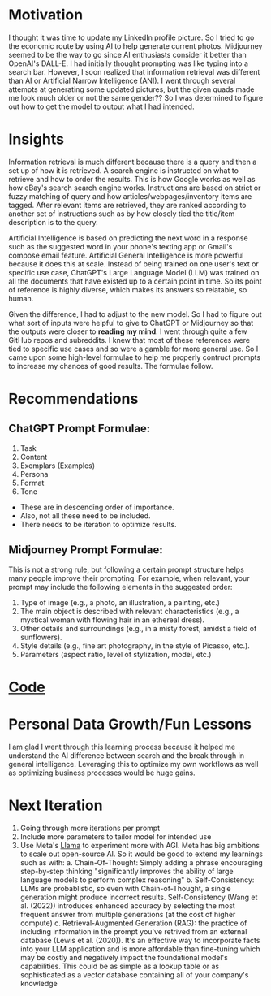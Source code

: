 # Motivation
I thought it was time to update my LinkedIn profile picture. So I tried to go the economic route by
using AI to help generate current photos. Midjourney seemed to be the way to go since 
AI enthusiasts consider it better than OpenAI's DALL-E. I had initially thought prompting was like
typing into a search bar. However, I soon realized that information retrieval was different than AI or 
Artificial Narrow Intelligence (ANI). I went through several attempts at generating some updated pictures, 
but the given quads made me look much older or not the same gender?? So I was determined to figure out
how to get the model to output what I had intended.

# Insights
Information retrieval is much different because there is a query and then a set up of how it is 
retrieved. A search engine is instructed on what to retrieve and how to order the results. This is how
Google works as well as how eBay's search search engine works. Instructions are based on strict or fuzzy 
matching of query and how articles/webpages/inventory items are tagged. After relevant items are retrieved,
they are ranked according to another set of instructions such as by how closely tied the title/item
description is to the query.

Artificial Intelligence is based on predicting the next word in a response such as the suggested word in 
your phone's texting app or Gmail's compose email feature. Artificial General Intelligence is more powerful
because it does this at scale. Instead of being trained on one user's text or specific use case, ChatGPT's 
Large Language Model (LLM) was trained on all the documents that have existed up to a certain point in time.
So its point of reference is highly diverse, which makes its answers so relatable, so human.

Given the difference, I had to adjust to the new model. So I had to figure out what sort of inputs were
helpful to give to ChatGPT or Midjourney so that the outputs were closer to __reading my mind__.
I went through quite a few GitHub repos and subreddits. I knew that most of these references were tied to 
specific use cases and so were a gamble for more general use. So I came upon some high-level formulae
to help me properly contruct prompts to increase my chances of good results. The formulae follow.

# Recommendations

## ChatGPT Prompt Formulae:

1. Task
2. Content
3. Exemplars (Examples)
4. Persona
5. Format
6. Tone

* These are in descending order of importance.
* Also, not all these need to be included.
* There needs to be iteration to optimize results.

## Midjourney Prompt Formulae:

This is not a strong rule, but following a certain prompt structure helps many people improve their prompting. For example, when relevant, your prompt may include the following elements in the suggested order:

1. Type of image (e.g., a photo, an illustration, a painting, etc.)
2. The main object is described with relevant characteristics (e.g., a mystical woman with flowing hair in an ethereal dress).
3. Other details and surroundings (e.g., in a misty forest, amidst a field of sunflowers).
4. Style details (e.g., fine art photography, in the style of Picasso, etc.).
5. Parameters (aspect ratio, level of stylization, model, etc.)

# [Code](https://nbviewer.org/github/mindyng/2024-Business-Projects/blob/main/prompt-engineering.ipynb)

# Personal Data Growth/Fun Lessons
I am glad I went through this learning process because it helped me understand the AI difference between search
and the break through in general intelligence. Leveraging this to optimize my own workflows as well as 
optimizing business processes would be huge gains.

# Next Iteration
1. Going through more iterations per prompt
2. Include more parameters to tailor model for intended use
3. Use Meta's [Llama](https://github.com/facebookresearch/llama-recipes/blob/main/examples/Prompt_Engineering_with_Llama_2.ipynb?utm_source=twitter&utm_medium=organic_social&utm_campaign=llama&utm_content=video) to
   experiment more with AGI. Meta has big ambitions to scale out open-source AI. So it would be good to extend my learnings such as with:
    a. Chain-Of-Thought: Simply adding a phrase encouraging step-by-step thinking "significantly improves the ability of large language models to perform complex reasoning" 
    b. Self-Consistency: LLMs are probablistic, so even with Chain-of-Thought, a single generation might produce incorrect results. Self-Consistency (Wang et al. (2022)) introduces enhanced accuracy by selecting the most frequent answer from multiple generations (at the cost of higher compute)
    c. Retrieval-Augmented Generation (RAG): the practice of including information in the prompt you've retrived from an external database (Lewis et al. (2020)). It's an effective way to incorporate facts into your LLM application and is more affordable than fine-tuning which may be costly and negatively impact the foundational model's capabilities. This could be as simple as a lookup table or as sophisticated as a vector database containing all of your company's knowledge
